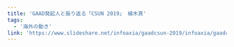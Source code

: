 ```yaml
---
title: 'GAAD発起人と振り返る「CSUN 2019」 植木真'
tags:
  - '海外の動き'
link: 'https://www.slideshare.net/infoaxia/gaadcsun-2019/infoaxia/gaadcsun-2019'
---
```

